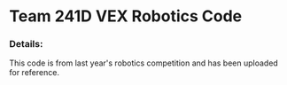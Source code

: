 Team 241D VEX Robotics Code
==============

### Details:

This code is from last year's robotics competition and has been uploaded for reference.
